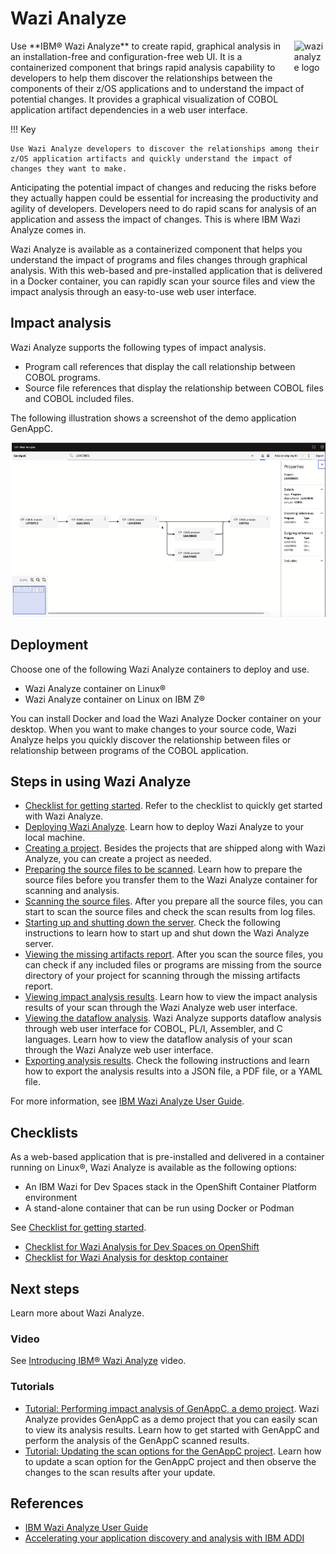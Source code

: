 # Wazi Analyze

<img style="float: right; width: 10%; padding: 0px 0px 1% 1% "  alt="wazi analyze logo" src="../media/wazi-analyze.png" />
Use **IBM® Wazi Analyze** to create rapid, graphical analysis in an installation-free and configuration-free web UI. It is a containerized component that brings rapid analysis capability to developers to help them discover the relationships between the components of their z/OS applications and to understand the impact of potential changes. It provides a graphical visualization of COBOL application artifact dependencies in a web user interface. 

!!! Key

    Use Wazi Analyze developers to discover the relationships among their z/OS application artifacts and quickly understand the impact of changes they want to make.

Anticipating the potential impact of changes and reducing the risks before they actually happen could be essential for increasing the productivity and agility of developers. Developers need to do rapid scans for analysis of an application and assess the impact of changes. This is where IBM Wazi Analyze comes in.

Wazi Analyze is available as a containerized component that helps you understand the impact of programs and files changes through graphical analysis. With this web-based and pre-installed application that is delivered in a Docker container, you can rapidly scan your source files and view the impact analysis through an easy-to-use web user interface.

## Impact analysis

Wazi Analyze supports the following types of impact analysis.

- Program call references that display the call relationship between COBOL programs.
- Source file references that display the relationship between COBOL files and COBOL included files.

The following illustration shows a screenshot of the demo application GenAppC.

![wazi analyze screenshot](./media/wazi-analyze-screenshot.png)

## Deployment

Choose one of the following Wazi Analyze containers to deploy and use.

- Wazi Analyze container on Linux®
- Wazi Analyze container on Linux on IBM Z®

You can install Docker and load the Wazi Analyze Docker container on your desktop. When you want to make changes to your source code, Wazi Analyze helps you quickly discover the relationship between files or relationship between programs of the COBOL application.

## Steps in using Wazi Analyze

- [Checklist for getting started](https://www.ibm.com/docs/en/SSRR9Q_6.1.2/com.ibm.wazi.analyze.doc/topics/get_started.html). Refer to the checklist to quickly get started with Wazi Analyze.
- [Deploying Wazi Analyze](https://www.ibm.com/docs/en/SSRR9Q_6.1.2/com.ibm.wazi.analyze.doc/topics/deploy_wa_parent.html). Learn how to deploy Wazi Analyze to your local machine.
- [Creating a project](https://www.ibm.com/docs/en/SSRR9Q_6.1.2/com.ibm.wazi.analyze.doc/topics/create_a_project.html). Besides the projects that are shipped along with Wazi Analyze, you can create a project as needed.
- [Preparing the source files to be scanned](https://www.ibm.com/docs/en/SSRR9Q_6.1.2/com.ibm.wazi.analyze.doc/topics/prepare_the_source_files_to_be_scanned.html). Learn how to prepare the source files before you transfer them to the Wazi Analyze container for scanning and analysis.
- [Scanning the source files](https://www.ibm.com/docs/en/SSRR9Q_6.1.2/com.ibm.wazi.analyze.doc/topics/scan_source_files.html). After you prepare all the source files, you can start to scan the source files and check the scan results from log files.
- [Starting up and shutting down the server](https://www.ibm.com/docs/en/SSRR9Q_6.1.2/com.ibm.wazi.analyze.doc/topics/start_up_and_shut_down_server.html). Check the following instructions to learn how to start up and shut down the Wazi Analyze server.
- [Viewing the missing artifacts report](https://www.ibm.com/docs/en/SSRR9Q_6.1.2/com.ibm.wazi.analyze.doc/topics/view_missing_artifacts_report.html). After you scan the source files, you can check if any included files or programs are missing from the source directory of your project for scanning through the missing artifacts report.
- [Viewing impact analysis results](https://www.ibm.com/docs/en/SSRR9Q_6.1.2/com.ibm.wazi.analyze.doc/topics/view_impact_analysis_results.html). Learn how to view the impact analysis results of your scan through the Wazi Analyze web user interface.
- [Viewing the dataflow analysis](https://www.ibm.com/docs/en/SSRR9Q_6.1.2/com.ibm.wazi.analyze.doc/topics/view_data_flow_analysis.html). Wazi Analyze supports dataflow analysis through web user interface for COBOL, PL/I, Assembler, and C languages. Learn how to view the dataflow analysis of your scan through the Wazi Analyze web user interface.
- [Exporting analysis results](https://www.ibm.com/docs/en/SSRR9Q_6.1.2/com.ibm.wazi.analyze.doc/topics/export_impact_analysis_results.html). Check the following instructions and learn how to export the analysis results into a JSON file, a PDF file, or a YAML file.

For more information, see [IBM Wazi Analyze User Guide](https://www.ibm.com/docs/en/addi/6.1.2?topic=wazi-analyze-user-guide).

## Checklists

As a web-based application that is pre-installed and delivered in a container running on Linux®, Wazi Analyze is available as the following options:

- An IBM Wazi for Dev Spaces stack in the OpenShift Container Platform environment
- A stand-alone container that can be run using Docker or Podman

See [Checklist for getting started](https://www.ibm.com/docs/en/cloud-paks/z-modernization-stack/2023.4?topic=started-getting-wazi-analyze). 

- [Checklist for Wazi Analysis for Dev Spaces on OpenShift](https://www.ibm.com/docs/en/SSV97FN_2022.1.1/wazidoc/com.ibm.wazi.analyze.doc/topics/get_started.html#getstarted__sidecar)
- [Checklist for Wazi Analysis for desktop container](https://www.ibm.com/docs/en/cloud-paks/z-modernization-stack/2023.4?topic=started-getting-wazi-analyze#getstarted__docker)

## Next steps

Learn more about Wazi Analyze.

### Video

See [Introducing IBM® Wazi Analyze](https://mediacenter.ibm.com/media/Introducing+IBM%C2%AE+Wazi+Analyze+/1_n6v6smr4/189012293) video.

### Tutorials

- [Tutorial: Performing impact analysis of GenAppC, a demo project](https://www.ibm.com/docs/en/SSRR9Q_6.1.2/com.ibm.wazi.analyze.doc/topics/view_the_sample_project_genapp.html). Wazi Analyze provides GenAppC as a demo project that you can easily scan to view its analysis results. Learn how to get started with GenAppC and perform the analysis of the GenAppC scanned results.
- [Tutorial: Updating the scan options for the GenAppC project](https://www.ibm.com/docs/en/SSRR9Q_6.1.2/com.ibm.wazi.analyze.doc/topics/tutorial_update_scan_options_for_genapp.html). Learn how to update a scan option for the GenAppC project and then observe the changes to the scan results after your update.

## References

- [IBM Wazi Analyze User Guide](https://www.ibm.com/docs/en/addi/6.1.2?topic=wazi-analyze-user-guide)
- [Accelerating your application discovery and analysis with IBM ADDI](https://community.ibm.com/community/user/ibmz-and-linuxone/blogs/fiona-wang1/2021/03/19/whats-new-in-ibm-addi-v600)